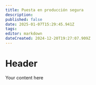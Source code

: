```yaml
---
title: Puesta en producción segura
description: 
published: false
date: 2025-01-07T15:29:45.941Z
tags: 
editor: markdown
dateCreated: 2024-12-20T19:27:07.909Z
---
```


# Header
Your content here